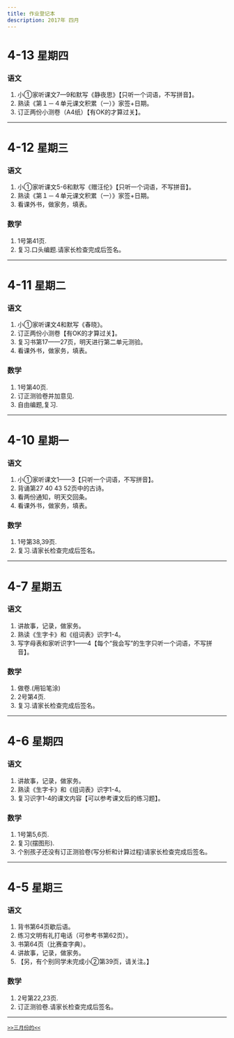 ```yaml
---
title: 作业登记本
description: 2017年 四月
---
```

# 4-13 `星期四`

### 语文
1. 小①家听课文7—9和默写《静夜思》【只听一个词语，不写拼音】。
2. 熟读《第１－４单元课文积累（一）》家签+日期。
3. 订正两份小测卷（A4纸）【有OK的才算过关】。

---

# 4-12 `星期三`

### 语文
1. 小①家听课文5-6和默写《赠汪伦》【只听一个词语，不写拼音】。
2. 熟读《第１－４单元课文积累（一）》家签+日期。
3. 看课外书，做家务，填表。

### 数学
1. 1号第41页.
2. 复习.口头编题.请家长检查完成后签名。

---

# 4-11 `星期二`

### 语文
1. 小①家听课文4和默写《春晓》。
2. 订正两份小测卷【有OK的才算过关】。
3. 复习书第17——27页，明天进行第二单元测验。
4. 看课外书，做家务，填表。

### 数学
1. 1号第40页.
2. 订正测验卷并加意见.
3. 自由编题,复习.

---

# 4-10 `星期一`

### 语文
1. 小①家听课文1——3【只听一个词语，不写拼音】。
2. 背诵第27 40 43 52页中的古诗。
3. 看两份通知，明天交回条。
4. 看课外书，做家务，填表。

### 数学
1. 1号第38,39页.
2. 复习.请家长检查完成后签名。

---

# 4-7 `星期五`

### 语文
1. 讲故事，记录，做家务。
2. 熟读《生字卡》和《组词表》识字1-4。
3. 写字母表和家听识字1——4【每个“我会写”的生字只听一个词语，不写拼音】。

### 数学
1. 做卷.(用铅笔涂)
2. 2号第4页.
3. 复习.请家长检查完成后签名。

---

# 4-6 `星期四`

### 语文
1. 讲故事，记录，做家务。
2. 熟读《生字卡》和《组词表》识字1-4。
3. 复习识字1-4的课文内容【可以参考课文后的练习题】。

### 数学
1. 1号第5,6页.
2. 复习(摆图形).
3. 个别孩子还没有订正测验卷(写分析和计算过程)请家长检查完成后签名。 

---

# 4-5 `星期三`

### 语文
1. 背书第64页歇后语。
2. 练习文明有礼打电话（可参考书第62页）。
3. 书第64页（比赛查字典）。
4. 讲故事，记录，做家务。
5. 【另，有个别同学未完成小②第39页，请关注。】

### 数学
1. 2号第22,23页.
2. 订正测验卷.请家长检查完成后签名。

---
[`>>三月份的<<`](2017-03)
